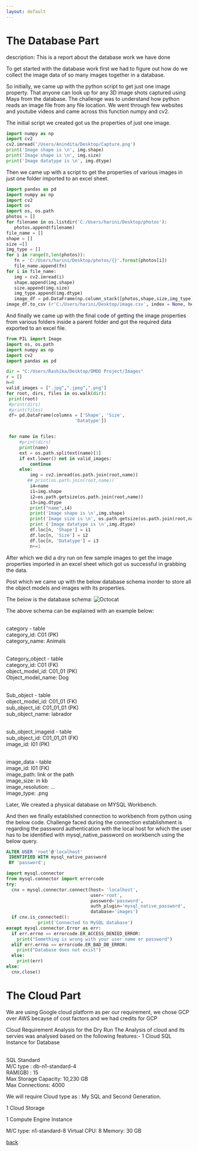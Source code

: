 ```yaml
---
layout: default
---
```


# The Database Part

description: This is a report about the database work we have done


To get started with the database work first we had to figure out how do we collect the image data of so many images together in a database.


So initially, we came up with the python script to get just one image property. That anyone can look up for any 3D image shots captured using Maya from the database.
The challenge was to understand how python reads an image file from any file location. We went through few websites and youtube videos and came across this function numpy and cv2. 

The initial script we created got us the properties of just one image.

```python
import numpy as np 
import cv2
cv2.imread('/Users/Anindita/Desktop/Capture.png')
print('Image shape is \n', img.shape)
print('Image shape is \n', img.size)
print('Image datatype is \n', img.dtype)
```

Then we came up with a script to get the properties of various images in just one folder imported to an excel sheet.


```python
import pandas as pd
import numpy as np
import cv2
import os
import os, os.path
photos = []
for filename in os.listdir('C:/Users/harini/Desktop/photos'):
   photos.append(filename)
file_name = []
shape = []
size =[]
img_type = []
for i in range(0,len(photos)):
   fn = 'C:/Users/harini/Desktop/photos/{}'.format(photos[i])
   file_name.append(fn)
for i in file_name:
   img = cv2.imread(i)
   shape.append(img.shape)
   size.append(img.size)
   img_type.append(img.dtype)
   image_df = pd.DataFrame(np.column_stack([photos,shape,size,img_type]),                              columns=     ['file_name','shape_1','shape_2','shape_3','size','type'])
image_df.to_csv (r'C:/Users/harini/Desktop/image.csv', index = None, header=True)

```

And finally we came up with the final code of getting the image properties from various folders inside a parent folder and got the required data exported to an excel file.


```python
from PIL import Image
import os, os.path
import numpy as np
import cv2
import pandas as pd

dir = "C:/Users/Rashika/Desktop/DMDD Project/Images"
r = []
n=0
valid_images = [".jpg",".jpeg",".png"]
for root, dirs, files in os.walk(dir):
 print(root)
 #print(dirs)
 #print(files)
 df= pd.DataFrame(columns = ['Shape', 'Size',
                          'Datatype'])


 for name in files:
     #print(dirs)
     print(name)
     ext = os.path.splitext(name)[1]
     if ext.lower() not in valid_images:
         continue
     else:
         img = cv2.imread(os.path.join(root,name))
        ## print(os.path.join(root,name))
         i4=name
         i1=img.shape
         i2=os.path.getsize(os.path.join(root,name))
         i3=img.dtype
         print("name",i4)
         print('Image shape is \n',img.shape)
         print('Image size is \n', os.path.getsize(os.path.join(root,name)))
         print ('Image datatype is \n',img.dtype)
         df.loc[n, 'Shape'] = i1
         df.loc[n, 'Size'] = i2
         df.loc[n, 'Datatype'] = i3
         n+=1

```


After which we did a dry run on few sample images to get the image properties imported in an excel sheet which got us successful in grabbing the data.

Post which we came up with the below database schema inorder to store all the object models and images with its properties.

The below is the database schema:
![Octocat](https://raw.githubusercontent.com/Preethamalladu/DMDD-Presentation/master/hiii.png)

The above schema can be explained with an example below:


<br> category - table 
<br> category_id: C01 (PK) 
<br> category_name: Animals 


<br> Category_object - table
<br> category_id: C01 (FK)
<br> object_model_id: C01_01 (PK)
<br> Object_model_name: Dog


<br> Sub_object - table
<br> object_model_id: C01_01 (FK)
<br> sub_object_id: C01_01_01 (PK)
<br> sub_object_name: labrador


<br> sub_object_imageid - table
<br> sub_object_id: C01_01_01 (FK)
<br> image_id: I01 (PK)


<br> image_data - table
<br> image_id: I01 (FK)
<br> image_path: link or the path
<br> image_size: in kb
<br> image_resolution: ...
<br> image_type: .png


Later, We created a physical database on MYSQL Workbench.

And then we finally established connection to workbench from python using the below code.
Challenge faced during the connection establishment is regarding the password authentication with the local host for which the user has to be identified with mysql_native_password on workbench using the below query.

```sql
ALTER USER 'root'@'localhost'
 IDENTIFIED WITH mysql_native_password
 BY 'password';
```

```python
import mysql.connector
from mysql.connector import errorcode
try:
  cnx = mysql.connector.connect(host= 'localhost',
                                user='root',
                                password='password',
                                auth_plugin='mysql_native_password',
                                database='images')
  if cnx.is_connected():
            print('Connected to MySQL database')
except mysql.connector.Error as err:
  if err.errno == errorcode.ER_ACCESS_DENIED_ERROR:
    print("Something is wrong with your user name or password")
  elif err.errno == errorcode.ER_BAD_DB_ERROR:
    print("Database does not exist")
  else:
    print(err)
else:
  cnx.close()

```

# The Cloud Part

We are using Google cloud platform as per our requirement, we chose GCP over AWS becayse of cost factors and we had credits for GCP

Cloud  Requirement Analysis for the Dry Run
The Analysis of cloud and its servies was analysed based on the following features:- 
1 Cloud SQL Instance for Database
 
<br> SQL Standard 
<br> M/C type : db-n1-standard-4
<br> RAM(GB) : 15
<br> Max Storage Capacity: 10,230 GB
<br> Max Connections: 4000
 
We will require Cloud type as : My SQL and Second Generation.
 
1 Cloud Storage
 
1 Compute Engine Instance
 
M/C type: n1-standard-8
Virtual CPU: 8
Memory: 30 GB





[back](./)
